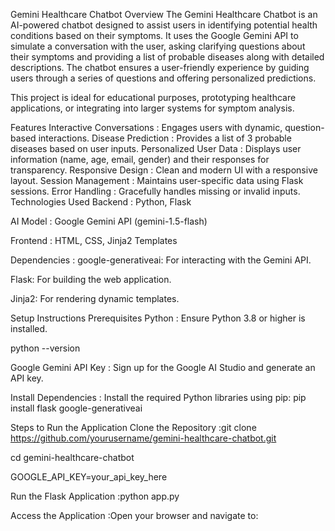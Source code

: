 Gemini Healthcare Chatbot
Overview
The Gemini Healthcare Chatbot is an AI-powered chatbot designed to assist users in identifying potential health conditions based on their symptoms. It uses the Google Gemini API to simulate a conversation with the user, asking clarifying questions about their symptoms and providing a list of probable diseases along with detailed descriptions. The chatbot ensures a user-friendly experience by guiding users through a series of questions and offering personalized predictions.

This project is ideal for educational purposes, prototyping healthcare applications, or integrating into larger systems for symptom analysis.

Features
Interactive Conversations : Engages users with dynamic, question-based interactions.
Disease Prediction : Provides a list of 3 probable diseases based on user inputs.
Personalized User Data : Displays user information (name, age, email, gender) and their responses for transparency.
Responsive Design : Clean and modern UI with a responsive layout.
Session Management : Maintains user-specific data using Flask sessions.
Error Handling : Gracefully handles missing or invalid inputs.
Technologies Used
Backend : Python, Flask

AI Model : Google Gemini API (gemini-1.5-flash)

Frontend : HTML, CSS, Jinja2 Templates

Dependencies :
google-generativeai: For interacting with the Gemini API.

Flask: For building the web application.

Jinja2: For rendering dynamic templates.

Setup Instructions
Prerequisites
Python : Ensure Python 3.8 or higher is installed.

python --version

Google Gemini API Key :
Sign up for the Google AI Studio and generate an API key.

Install Dependencies :
Install the required Python libraries using pip:
pip install flask google-generativeai

Steps to Run the Application
Clone the Repository :git clone https://github.com/yourusername/gemini-healthcare-chatbot.git

cd gemini-healthcare-chatbot

GOOGLE_API_KEY=your_api_key_here

Run the Flask Application :python app.py

Access the Application :Open your browser and navigate to:
